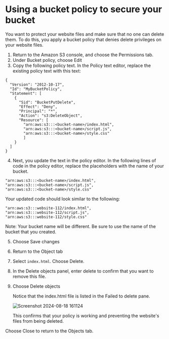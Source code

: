 # Using a bucket policy to secure your bucket
You want to protect your website files and make sure that no one can delete them. To do this, you apply a bucket policy that denies delete privileges on your website files.

1. Return to the Amazon S3 console, and choose the Permissions tab.
2. Under Bucket policy, choose Edit
3. Copy the following policy text. In the Policy text editor, replace the existing policy text with this text:

```
{
  "Version": "2012-10-17",
  "Id": "MyBucketPolicy",
  "Statement": [
    {
      "Sid": "BucketPutDelete",
      "Effect": "Deny",
      "Principal": "*",
      "Action": "s3:DeleteObject",
      "Resource": [
        "arn:aws:s3:::<bucket-name>/index.html",
        "arn:aws:s3:::<bucket-name>/script.js",
        "arn:aws:s3:::<bucket-name>/style.css"
        ]
    }
  ]
}
```

4. Next, you update the text in the policy editor. In the following lines of code in the policy editor, replace the  placeholders with the name of your bucket.

```
"arn:aws:s3:::<bucket-name>/index.html",
"arn:aws:s3:::<bucket-name>/script.js",
"arn:aws:s3:::<bucket-name>/style.css"
   ```
   Your updated code should look similar to the following:
   
```
"arn:aws:s3:::website-112/index.html",
"arn:aws:s3:::website-112/script.js",
"arn:aws:s3:::website-112/style.css"
```

   Note: Your bucket name will be different. Be sure to use the name of the bucket that you created.

5. Choose Save changes
6. Return to the Object tab
7. Select `index.html`. Choose Delete.
8. In the Delete objects panel, enter delete to confirm that you want to remove this file.
9. Choose Delete objects

   Notice that the index.html file is listed in the Failed to delete pane.

   ![Screenshot 2024-08-18 161124](https://github.com/user-attachments/assets/e954b1aa-9e57-4827-9394-eaec80113382)

   This confirms that your policy is working and preventing the website's files from being deleted.

Choose Close to return to the Objects tab.





